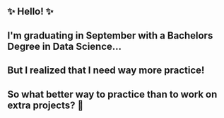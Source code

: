 ## ✨ Hello! ✨
## I'm graduating in September with a Bachelors Degree in Data Science...
## But I realized that I need way more practice!
## So what better way to practice than to work on extra projects? 🙈

<!--
**KMarie-B/KMarie-B** is a ✨ _special_ ✨ repository because its `README.md` (this file) appears on your GitHub profile.

Here are some ideas to get you started:

- 🔭 I’m currently working on ...
- 🌱 I’m currently learning ...
- 👯 I’m looking to collaborate on ...
- 🤔 I’m looking for help with ...
- 💬 Ask me about ...
- 📫 How to reach me: ...
- 😄 Pronouns: ...
- ⚡ Fun fact: ...
-->
